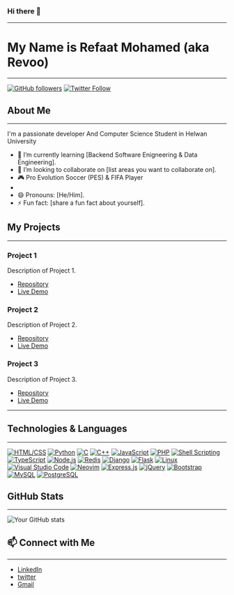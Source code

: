 ### Hi there 👋
---
# My Name is Refaat Mohamed (aka Revoo)
---
[![GitHub followers](https://img.shields.io/github/followers/mr-revoo?style=social)](https://github.com/mr-revoo)
[![Twitter Follow](https://img.shields.io/twitter/follow/RefaatEmam?style=social)](https://twitter.com/RefaatEmam)

## About Me
---
I'm a passionate developer And Computer Science Student in Helwan University

- 🌱 I’m currently learning [Backend Software Enigneering & Data Engineering].
- 👯 I’m looking to collaborate on [list areas you want to collaborate on].
- 🎮 Pro Evolution Soccer (PES) & FIFA Player  
- 
- 😄 Pronouns: [He/Him].
- ⚡ Fun fact: [share a fun fact about yourself].

## My Projects
---

### Project 1

Description of Project 1.

- [Repository](link-to-repo)
- [Live Demo](link-to-demo)

### Project 2

Description of Project 2.

- [Repository](link-to-repo)
- [Live Demo](link-to-demo)

### Project 3

Description of Project 3.

- [Repository](link-to-repo)
- [Live Demo](link-to-demo)
---
## Technologies & Languages
---
[![HTML/CSS](https://img.shields.io/badge/-HTML%2FCSS-orange?style=for-the-badge&logo=html5&logoColor=white)](https://www.w3.org/Style/CSS/Overview.en.html)
[![Python](https://img.shields.io/badge/-Python-blue?style=for-the-badge&logo=python&logoColor=white)](https://www.python.org/)
[![C](https://img.shields.io/badge/-C-green?style=for-the-badge&logo=c&logoColor=white)](https://en.wikipedia.org/wiki/C_(programming_language))
[![C++](https://img.shields.io/badge/-C%2B%2B-blue?style=for-the-badge&logo=c%2B%2B&logoColor=white)](https://en.wikipedia.org/wiki/C%2B%2B)
[![JavaScript](https://img.shields.io/badge/-JavaScript-yellow?style=for-the-badge&logo=javascript&logoColor=white)](https://developer.mozilla.org/en-US/docs/Web/JavaScript)
[![PHP](https://img.shields.io/badge/-PHP-purple?style=for-the-badge&logo=php&logoColor=white)](https://www.php.net/)
[![Shell Scripting](https://img.shields.io/badge/-Shell%20Scripting-yellowgreen?style=for-the-badge&logo=gnu-bash&logoColor=white)](https://www.shellscript.sh/)
[![TypeScript](https://img.shields.io/badge/-TypeScript-blue?style=for-the-badge&logo=typescript&logoColor=white)](https://www.typescriptlang.org/)
[![Node.js](https://img.shields.io/badge/-Node.js-green?style=for-the-badge&logo=node.js&logoColor=white)](https://nodejs.org/)
[![Redis](https://img.shields.io/badge/-Redis-red?style=for-the-badge&logo=redis&logoColor=white)](https://redis.io/)
[![Django](https://img.shields.io/badge/-Django-blue?style=for-the-badge&logo=django&logoColor=white)](https://www.djangoproject.com/)
[![Flask](https://img.shields.io/badge/-Flask-lightgrey?style=for-the-badge&logo=flask&logoColor=white)](https://flask.palletsprojects.com/)
[![Linux](https://img.shields.io/badge/-Linux-black?style=for-the-badge&logo=linux&logoColor=white)](https://www.linux.org/)
[![Visual Studio Code](https://img.shields.io/badge/-VSCode-blueviolet?style=for-the-badge&logo=visual-studio-code&logoColor=white)](https://code.visualstudio.com/)
[![Neovim](https://img.shields.io/badge/-Neovim-green?style=for-the-badge&logo=neovim&logoColor=white)](https://neovim.io/)
[![Express.js](https://img.shields.io/badge/-Express.js-lightgrey?style=for-the-badge&logo=express&logoColor=white)](https://expressjs.com/)
[![jQuery](https://img.shields.io/badge/-jQuery-blue?style=for-the-badge&logo=jquery&logoColor=white)](https://jquery.com/)
[![Bootstrap](https://img.shields.io/badge/-Bootstrap-purple?style=for-the-badge&logo=bootstrap&logoColor=white)](https://getbootstrap.com/)
[![MySQL](https://img.shields.io/badge/-MySQL-blue?style=for-the-badge&logo=mysql&logoColor=white)](https://www.mysql.com/)
[![PostgreSQL](https://img.shields.io/badge/-PostgreSQL-blue?style=for-the-badge&logo=postgresql&logoColor=white)](https://www.postgresql.org/)

## GitHub Stats
---
![Your GitHub stats](https://github-readme-stats.vercel.app/api?username=yourusername&show_icons=true&theme=radical)

## 📫 Connect with Me
---
- [LinkedIn](https://www.linkedin.com/in/mr-revoo/)
- [twitter](https://www.x.com/RefaatEmam)
- [Gmail](refaatmohamed61@gmail.com)
